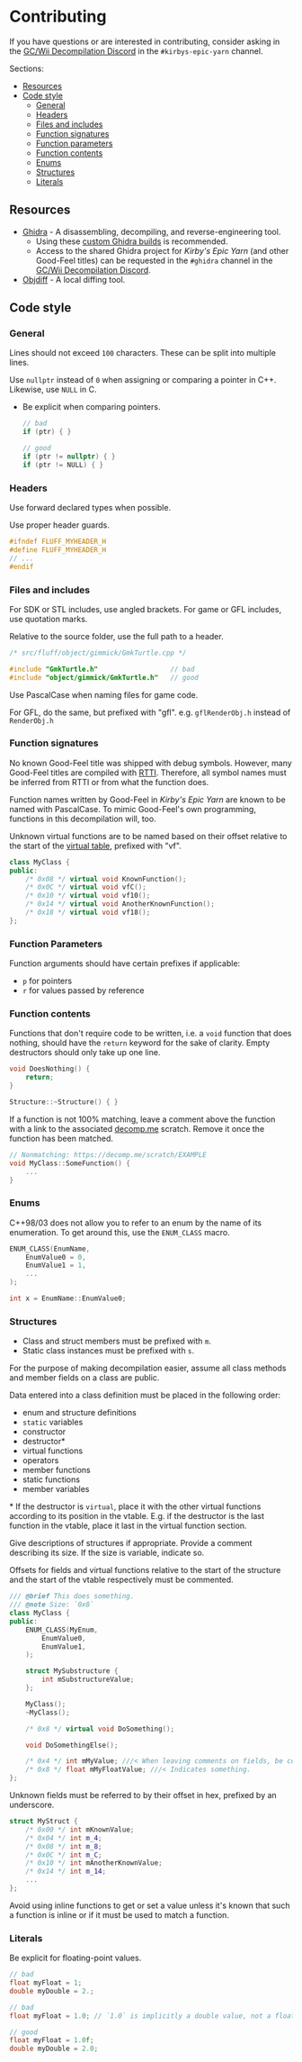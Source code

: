 # Contributing
If you have questions or are interested in contributing, consider asking in the [GC/Wii Decompilation Discord](https://discord.gg/hKx3FJJgrV) in the `#kirbys-epic-yarn` channel.

Sections:
- [Resources](#resources)
- [Code style](#code-style)
    - [General](#general)
    - [Headers](#headers)
    - [Files and includes](#files-and-includes)
    - [Function signatures](#function-signatures)
    - [Function parameters](#function-parameters)
    - [Function contents](#function-contents)
    - [Enums](#enums)
    - [Structures](#structures)
    - [Literals](#literals)

## Resources
- [Ghidra](https://ghidra-sre.org/) - A disassembling, decompiling, and reverse-engineering tool.
    - Using these [custom Ghidra builds](https://github.com/encounter/ghidra-ci/releases) is recommended.
    - Access to the shared Ghidra project for *Kirby's Epic Yarn* (and other Good-Feel titles) can be requested in the `#ghidra` channel in the [GC/Wii Decompilation Discord](https://discord.gg/hKx3FJJgrV).
- [Objdiff](https://github.com/encounter/objdiff) - A local diffing tool.

## Code style
### General
Lines should not exceed `100` characters. These can be split into multiple lines.

Use `nullptr` instead of `0` when assigning or comparing a pointer in C++.
Likewise, use `NULL` in C.
- Be explicit when comparing pointers.
    ```cpp
    // bad
    if (ptr) { }

    // good
    if (ptr != nullptr) { }
    if (ptr != NULL) { }
    ```

### Headers
Use forward declared types when possible.

Use proper header guards.
```cpp
#ifndef FLUFF_MYHEADER_H
#define FLUFF_MYHEADER_H
// ...
#endif
```

### Files and includes
For SDK or STL includes, use angled brackets. For game or GFL includes, use quotation marks.

Relative to the source folder, use the full path to a header.
```cpp
/* src/fluff/object/gimmick/GmkTurtle.cpp */

#include "GmkTurtle.h"                  // bad
#include "object/gimmick/GmkTurtle.h"   // good
```

Use PascalCase when naming files for game code.

For GFL, do the same, but prefixed with "gfl". e.g. `gflRenderObj.h` instead of `RenderObj.h`

### Function signatures
No known Good-Feel title was shipped with debug symbols. However, many Good-Feel titles are compiled with [RTTI](https://en.wikipedia.org/wiki/Run-time_type_information). Therefore, all symbol names must be inferred from RTTI or from what the function does.

Function names written by Good-Feel in *Kirby's Epic Yarn* are known to be named with PascalCase.
To mimic Good-Feel's own programming, functions in this decompilation will, too.

Unknown virtual functions are to be named based on their offset relative to the start of the [virtual table](https://en.wikipedia.org/wiki/Virtual_method_table), prefixed with "vf".

```cpp
class MyClass {
public:
    /* 0x08 */ virtual void KnownFunction();
    /* 0x0C */ virtual void vfC(); 
    /* 0x10 */ virtual void vf10();
    /* 0x14 */ virtual void AnotherKnownFunction();
    /* 0x18 */ virtual void vf18();
};
```
### Function Parameters
Function arguments should have certain prefixes if applicable:
- `p` for pointers
- `r` for values passed by reference

### Function contents
Functions that don't require code to be written, i.e. a `void` function that does nothing, should have the `return` keyword for the sake of clarity.
Empty destructors should only take up one line.

```cpp
void DoesNothing() {
    return;
}

Structure::~Structure() { }
```

If a function is not 100% matching, leave a comment above the function with a link to the associated [decomp.me](https://decomp.me) scratch. Remove it once the function has been matched.

```cpp
// Nonmatching: https://decomp.me/scratch/EXAMPLE
void MyClass::SomeFunction() {
    ...
}
```

### Enums
C++98/03 does not allow you to refer to an enum by the name of its enumeration. To get around this, use the `ENUM_CLASS` macro.
```cpp
ENUM_CLASS(EnumName,
    EnumValue0 = 0,
    EnumValue1 = 1,
    ...
);

int x = EnumName::EnumValue0;
```

### Structures
- Class and struct members must be prefixed with `m`.
- Static class instances must be prefixed with `s`.

For the purpose of making decompilation easier, assume all class methods and member fields on a class are public.

Data entered into a class definition must be placed in the following order:
- enum and structure definitions
- `static` variables
- constructor
- destructor*
- virtual functions
- operators
- member functions
- static functions
- member variables

\* If the destructor is `virtual`, place it with the other virtual functions according to its position in the vtable.
E.g. if the destructor is the last function in the vtable, place it last in the
virtual function section.

Give descriptions of structures if appropriate. Provide a comment describing its size.
If the size is variable, indicate so.

Offsets for fields and virtual functions relative to the start of the structure and
the start of the vtable respectively must be commented.

```cpp
/// @brief This does something.
/// @note Size: `0x8`
class MyClass {
public:
    ENUM_CLASS(MyEnum,
        EnumValue0,
        EnumValue1,
    );

    struct MySubstructure {
        int mSubstructureValue;
    };  

    MyClass();
    ~MyClass();

    /* 0x8 */ virtual void DoSomething();

    void DoSomethingElse();

    /* 0x4 */ int mMyValue; ///< When leaving comments on fields, be concise.
    /* 0x8 */ float mMyFloatValue; ///< Indicates something.
};
```

Unknown fields must be referred to by their offset in hex, prefixed by an underscore.
```cpp
struct MyStruct {
    /* 0x00 */ int mKnownValue;
    /* 0x04 */ int m_4;
    /* 0x08 */ int m_8;
    /* 0x0C */ int m_C;
    /* 0x10 */ int mAnotherKnownValue;
    /* 0x14 */ int m_14;
    ...
};
```

Avoid using inline functions to get or set a value unless it's known that such a function is inline or if it must be used to match a function.

### Literals
Be explicit for floating-point values.

```cpp
// bad
float myFloat = 1;
double myDouble = 2.;

// bad
float myFloat = 1.0; // `1.0` is implicitly a double value, not a float.

// good
float myFloat = 1.0f;
double myDouble = 2.0;
```
